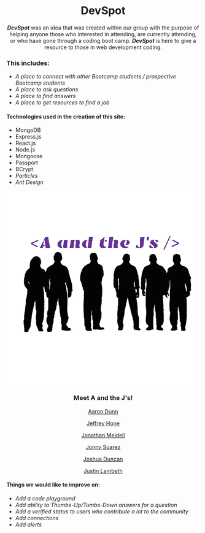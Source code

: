 <div align="center">

# DevSpot

_**DevSpot**_ was an idea that was created within our group with the purpose of helping anyone those who interested in attending, are currently attending, or who have gone through a coding boot camp. _**DevSpot**_ is here to give a resource to those in web development coding.
</div>

### This includes:
* _A place to connect with other Bootcamp students / prospective Bootcamp students_
* _A place to ask questions_
* _A place to find answers_
* _A place to get resources to find a job_

#### Technologies used in the creation of this site:
* MongoDB
* Express.js
* React.js
* Node.js
* Mongoose
* Passport
* BCrypt
* _Particles_
* _Ant Design_

<div align="center">

![A and the J's](https://github.com/torqie/DevSpot/blob/master/_screenshot/AandtheJs.png)

### Meet A and the J's!
[Aaron Dunn](https://www.linkedin.com/in/k-aaron-dunn/)

[Jeffrey Hone](https://www.linkedin.com/in/terik-hone-38b671bb/)

[Jonathan Meidell](https://www.linkedin.com/in/jonathan-meidell-4394286a/)

[Jonny Suarez](https://www.linkedin.com/in/jonathan-suarez-a93778121/)

[Joshua Duncan](https://www.linkedin.com/in/joshua-duncan-393456b9/)

[Justin Lambeth](https://www.linkedin.com/in/justin-lambeth/)
</div>

#### Things we would like to improve on:
* _Add a code playground_
* _Add ability to Thumbs-Up/Tumbs-Down answers for a question_
* _Add a verified status to users who contribute a lot to the community_
* _Add connections_
* _Add alerts_
